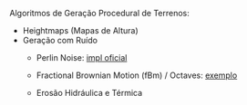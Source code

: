 Algoritmos de Geração Procedural de Terrenos:
- Heightmaps (Mapas de Altura)
- Geração com Ruído
    - Perlin Noise: [impl oficial](https://mrl.nyu.edu/~perlin/noise/)
    - Fractional Brownian Motion (fBm) / Octaves: [exemplo](https://www.redblobgames.com/maps/terrain-from-noise/)

    - Erosão Hidráulica e Térmica
